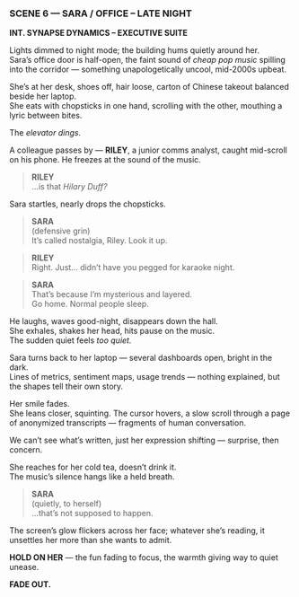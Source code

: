 ### **SCENE 6 — SARA / OFFICE – LATE NIGHT**

**INT. SYNAPSE DYNAMICS – EXECUTIVE SUITE**

Lights dimmed to night mode; the building hums quietly around her.  
Sara’s office door is half-open, the faint sound of _cheap pop music_ spilling into the corridor — something unapologetically uncool, mid-2000s upbeat.

She’s at her desk, shoes off, hair loose, carton of Chinese takeout balanced beside her laptop.  
She eats with chopsticks in one hand, scrolling with the other, mouthing a lyric between bites.

The _elevator dings._

A colleague passes by — **RILEY**, a junior comms analyst, caught mid-scroll on his phone. He freezes at the sound of the music.

> **RILEY**  
> …is that _Hilary Duff?_

Sara startles, nearly drops the chopsticks.

> **SARA**  
> (defensive grin)  
> It’s called nostalgia, Riley. Look it up.

> **RILEY**  
> Right. Just… didn’t have you pegged for karaoke night.

> **SARA**  
> That’s because I’m mysterious and layered.  
> Go home. Normal people sleep.

He laughs, waves good-night, disappears down the hall.  
She exhales, shakes her head, hits pause on the music.  
The sudden quiet feels _too quiet._

Sara turns back to her laptop — several dashboards open, bright in the dark.  
Lines of metrics, sentiment maps, usage trends — nothing explained, but the shapes tell their own story.

Her smile fades.  
She leans closer, squinting. The cursor hovers, a slow scroll through a page of anonymized transcripts — fragments of human conversation.

We can’t see what’s written, just her expression shifting — surprise, then concern.

She reaches for her cold tea, doesn’t drink it.  
The music’s silence hangs like a held breath.

> **SARA**  
> (quietly, to herself)  
> …that’s not supposed to happen.

The screen’s glow flickers across her face; whatever she’s reading, it unsettles her more than she wants to admit.

**HOLD ON HER** — the fun fading to focus, the warmth giving way to quiet unease.

**FADE OUT.**